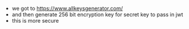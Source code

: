 - we got to https://www.allkeysgenerator.com/
- and then generate 256 bit encryption key for secret key to pass in jwt
- this is more secure
